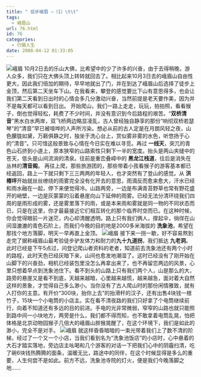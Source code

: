 ```yaml
---
title: " 徒步峨眉 —（1）\t\t"
tags:
  - 峨眉山
url: 76.html
id: 76
categories:
  - 行摄人生
date: 2008-04-12 01:33:05
---
```


![峨眉](../../../images/2008/04/dsc00421-neo-img.jpg) 10月2日去的乐山大佛，比希望中的少了许多的兴奋，由于去得稍晚，游人众多，我们只在大佛头顶上转转就回去了。相比起来10月3日去的峨眉山自由性更大，因此我们倍加的期待，早早地就出了门，并在到达了峨眉山后选择了徒步上金顶，然后第二天坐车下山。在我看来，攀登的感觉要比下山有意思得多，也会让我们第二天看到日出时的心情会多几分激动兴奋，当然前提是老天要作美，因为并不是每天都可以看到日出。 开始爬山，我们一路上走走，玩玩，拍拍照，看看猴子，倒也觉得轻松，耗费了不少时间，并没有意识到今后路程的艰苦。“**双桥清音**”黑水白水两岸，双飞桥两边略显凌乱，古人曾经独自静享的那份“响彻双桥若瑟琴”的“清音”早已被喧哗的人声所污染。想必从前的古人定是在月朗风轻之夜，山色朦胧如黛，万籁俱静之时，独坐于洗心台上，赏似雾非雾的水色，听悠扬于心的“清音”。只可惜这般景致与心情在今日实在难以寻觅。再过 **一线天**，突兀的青色山石挤到小道上，原本狭窄的山路索性只剩下一半的宽度。抬头是两山夹缝中的苍天，低头是山间流淌的清泉。往前是重峦叠嶂中的 **黑龙江栈道**，往后是消失在丛林的**清音阁**。 再往上爬，那些旅游团的，那些带着小孩看猴子的游客基本都已经返回，路上一下就只剩下三三两两的年轻人，也才突然有了登山的感觉。从 **洪椿坪**开始就丝丝缭绕的雨雾完全没有化开去的意思，雨滴反而愈来愈大，汗水已经和雨水融在一起，停下来便觉得冷。山路两旁，一边是布满青苔野草也常有野花盛开的峭壁，一边是灰蒙蒙的沿着悬崖向山下延伸的雨雾。已经无法分清环绕我们四周的是雨形成的雾，还是雾里落下的雨，或是本来雨和雾就是同一物的不同状态而已，只是在这里，你才最最接近它们相互转化的那个临界时空而已。在这种时候，你会觉得眼前一片迷茫，内心却清醒透明。路上只有我们俩人，撑起伞，徜徉在山间湿漉漉的青色石阶上，而我们今晚的目的地是2000多米海拔的 **洗象池**，希望在那找个地方落脚，明天一早再直上金顶。 ![峨眉](../../../images/2008/04/dsc00489-1.jpg) 接下来一拐一歇，好不容易熬到走完了据称峨眉山最考验徒步驴友体力和耐力的**九十九道拐**，我们抵达 **九老洞**。此时已经是下午5点过，问登记爬山者资料的老者，知道前去洗象池还有两个小时的路程，此时天色已经灰暗下来，山间也愈发地潮湿了。这时已经没有了刚开始在山脚下的兴奋劲，相机已经装包里没怎么再拿出来了，也不再留恋两边的风景，心里只想着早点到洗象池住下。看不到头的山路上只有我们两个人，山是那么的大，路旁的悬崖又是看不到底，天越来越暗，心里越来越慌，越来越急，面对着大自然这样的景象，才觉得自己多么渺小。当你没有了古人爬山时的那份闲情雅致，就有人打你的主意。有开价“300块，抬你上去”的抬滑杆的汉子，还有出售4块钱一根竹子，15块一个小电筒的小店主。实在看不清夜路的我们只好拿了个电筒继续前行，向着不知道还有多远的目的前进。手电的光非常微弱，窄窄的山路也就只能照到路中间一小块地方，两旁是什么，我们都不得而知，也不敢拿着电筒乱晃，怕把体格是北京动物园猴子几倍大的峨眉山胖猴晃醒了，在这个环境下，我们是如此的渺小，完全不是对手。 ![峨眉](../../../images/2008/04/dsc00610-neo-img.jpg) 就这样昏昏暗暗的一束光带着我们上了数不清的阶梯，经过了一个又一个小店，当我们看到名为“洗象池饭店”的小店时，心中悬着的大石才踏实落地，旁边店主吆喝和几个游客的对话一下把我们心中的阴霾扫清，吃了碗6块钱热腾腾的面条，温暖无比，路途中的同伴，在这个时候显得是多么的重要，人生何尝不是如此。前方不远，洗象池寺院的灯火，便是我们今晚落脚之地……